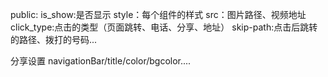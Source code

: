 public:
is_show:是否显示
style：每个组件的样式
src：图片路径、视频地址
click_type:点击的类型（页面跳转、电话、分享、地址）
skip-path:点击后跳转的路径、拨打的号码...

分享设置
navigationBar/title/color/bgcolor....
